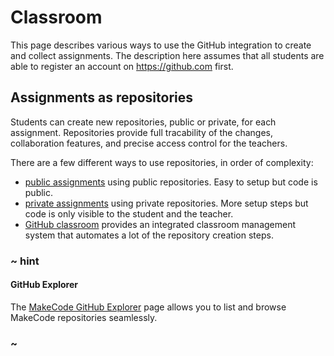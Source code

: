 # Classroom

This page describes various ways to use the GitHub integration to create and collect assignments. The description here assumes that all students are able to register an account on https://github.com first.

## Assignments as repositories

Students can create new repositories, public or private, for each assignment. Repositories provide full tracability of the changes, collaboration features, and precise access control for the teachers.

There are a few different ways to use repositories, in order of complexity:

* [public assignments](/github/public-assignments) using public repositories. Easy to setup but code is public.
* [private assignments](/github/private-assignments) using private repositories. More setup steps but code is only visible to the student and the teacher.
* [GitHub classroom](https://classroom.github.com) provides an integrated classroom management system that automates a lot of the repository creation steps.

### ~ hint

#### GitHub Explorer

The [MakeCode GitHub Explorer](https://makecode.com/github-explorer) page allows you to list and browse MakeCode repositories seamlessly.

### ~